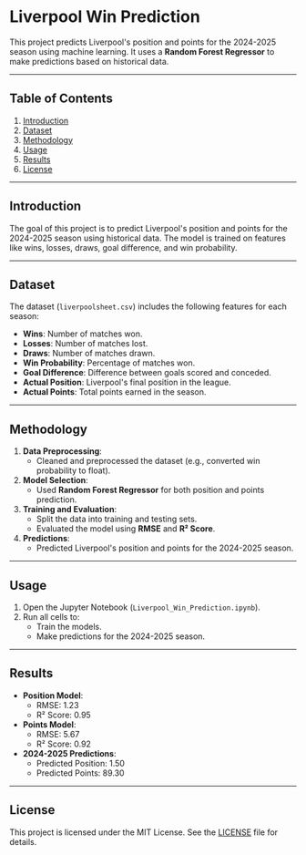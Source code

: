 # Liverpool Win Prediction

This project predicts Liverpool's position and points for the 2024-2025 season using machine learning. It uses a **Random Forest Regressor** to make predictions based on historical data.

---

## Table of Contents
1. [Introduction](#introduction)
2. [Dataset](#dataset)
3. [Methodology](#methodology)
4. [Usage](#usage)
5. [Results](#results)
6. [License](#license)

---

## Introduction
The goal of this project is to predict Liverpool's position and points for the 2024-2025 season using historical data. The model is trained on features like wins, losses, draws, goal difference, and win probability.

---

## Dataset
The dataset (`liverpoolsheet.csv`) includes the following features for each season:
- **Wins**: Number of matches won.
- **Losses**: Number of matches lost.
- **Draws**: Number of matches drawn.
- **Win Probability**: Percentage of matches won.
- **Goal Difference**: Difference between goals scored and conceded.
- **Actual Position**: Liverpool's final position in the league.
- **Actual Points**: Total points earned in the season.

---

## Methodology
1. **Data Preprocessing**:
   - Cleaned and preprocessed the dataset (e.g., converted win probability to float).
2. **Model Selection**:
   - Used **Random Forest Regressor** for both position and points prediction.
3. **Training and Evaluation**:
   - Split the data into training and testing sets.
   - Evaluated the model using **RMSE** and **R² Score**.
4. **Predictions**:
   - Predicted Liverpool's position and points for the 2024-2025 season.

---

## Usage
1. Open the Jupyter Notebook (`Liverpool_Win_Prediction.ipynb`).
2. Run all cells to:
   - Train the models.
   - Make predictions for the 2024-2025 season.

---

## Results
- **Position Model**:
  - RMSE: 1.23
  - R² Score: 0.95
- **Points Model**:
  - RMSE: 5.67
  - R² Score: 0.92
- **2024-2025 Predictions**:
  - Predicted Position: 1.50
  - Predicted Points: 89.30

---

## License
This project is licensed under the MIT License. See the [LICENSE](LICENSE) file for details.

